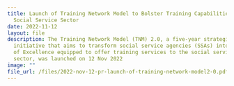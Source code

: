 ```yaml
---
title: Launch of Training Network Model to Bolster Training Capabilities in the
  Social Service Sector
date: 2022-11-12
layout: file
description: The Training Network Model (TNM) 2.0, a five-year strategic
  initiative that aims to transform social service agencies (SSAs) into Centres
  of Excellence equipped to offer training services to the social service
  sector, was launched on 12 Nov 2022
image: ""
file_url: /files/2022-nov-12-pr-launch-of-training-network-model2-0.pdf
---
```


